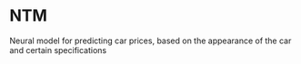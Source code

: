 # NTM
Neural model for predicting car prices, based on the appearance of the car and certain specifications
